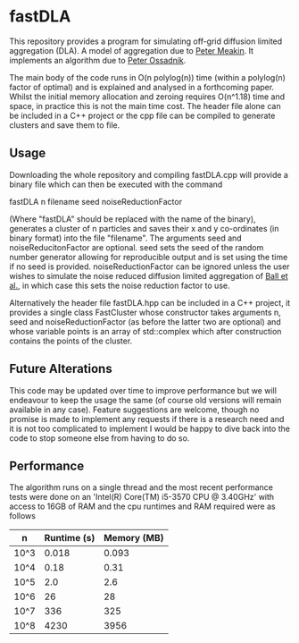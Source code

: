# fastDLA

This repository provides a program for simulating off-grid diffusion limited aggregation (DLA). A model of aggregation due to [Peter Meakin](https://link.aps.org/doi/10.1103/PhysRevA.27.1495). It implements an algorithm due to [Peter Ossadnik](https://www.sciencedirect.com/science/article/abs/pii/037843719190224Z).

The main body of the code runs in O(n polylog(n)) time (within a polylog(n) factor of optimal) and is explained and analysed in a forthcoming paper. Whilst the initial memory allocation and zeroing requires O(n^1.18) time and space, in practice this is not the main time cost. The header file alone can be included in a C++ project or the cpp file can be compiled to generate clusters and save them to file.

## Usage

Downloading the whole repository and compiling fastDLA.cpp will provide a binary file which can then be executed with the command

fastDLA n filename seed noiseReductionFactor

(Where "fastDLA" should be replaced with the name of the binary), generates a cluster of n particles and saves their x and y co-ordinates (in binary format) into the file "filename". The arguments seed and noiseReducitonFactor are optional. seed sets the seed of the random number generator allowing for reproducible output and is set using the time if no seed is provided. noiseReductionFactor can be ignored unless the user wishes to simulate the noise reduced diffusion limited aggregation of [Ball et al.](http://wrap.warwick.ac.uk/10578/), in which case this sets the noise reduction factor to use.

Alternatively the header file fastDLA.hpp can be included in a C++ project, it provides a single class FastCluster whose constructor takes arguments n, seed and noiseReductionFactor (as before the latter two are optional) and whose variable points is an array of std::complex<double> which after construction contains the points of the cluster.

## Future Alterations

This code may be updated over time to improve performance but we will endeavour to keep the usage the same (of course old versions will remain available in any case). Feature suggestions are welcome, though no promise is made to implement any requests if there is a research need and it is not too complicated to implement I would be happy to dive back into the code to stop someone else from having to do so.

## Performance

The algorithm runs on a single thread and the most recent performance tests were done on an 'Intel(R) Core(TM) i5-3570 CPU @ 3.40GHz' with access to 16GB of RAM and the cpu runtimes and RAM required were as follows

n | Runtime (s) | Memory (MB)
---|---|---
10^3 | 0.018 | 0.093
10^4 | 0.18 | 0.31
10^5 | 2.0 | 2.6
10^6 | 26 | 28
10^7 | 336 | 325
10^8 | 4230 | 3956
